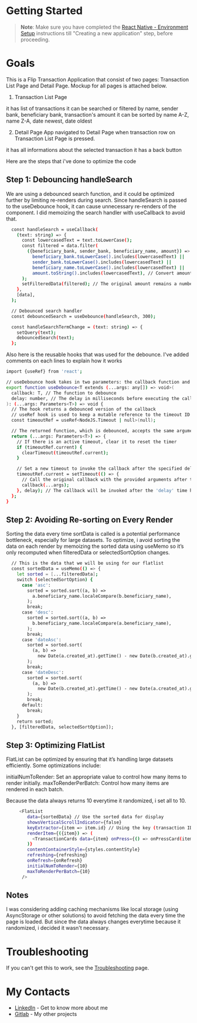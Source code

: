 # Getting Started

>**Note**: Make sure you have completed the [React Native - Environment Setup](https://reactnative.dev/docs/environment-setup) instructions till "Creating a new application" step, before proceeding.

# Goals

This is a Flip Transaction Application that consist of two pages: Transaction List Page and Detail Page. Mockup for all pages is attached below.

1. Transaction List Page

it has list of transactions
it can be searched or filtered by
name,
sender bank,
beneficiary bank,
transaction's amount
it can be sorted by
name A-Z,
name Z-A,
date newest,
date oldest


2. Detail Page
App navigated to Detail Page when transaction row on Transaction List Page is pressed.

it has all informations about the selected transaction
it has a back button

Here are the steps that i've done to optimize the code

## Step 1: Debouncing handleSearch

We are using a debounced search function, and it could be optimized further by limiting re-renders during search. Since handleSearch is passed to the useDebounce hook, it can cause unnecessary re-renders of the component. I did memoizing the search handler with useCallback to avoid that.

```bash
  const handleSearch = useCallback(
    (text: string) => {
      const lowercasedText = text.toLowerCase();
      const filtered = data.filter(
        ({beneficiary_bank, sender_bank, beneficiary_name, amount}) =>
          beneficiary_bank.toLowerCase().includes(lowercasedText) ||
          sender_bank.toLowerCase().includes(lowercasedText) ||
          beneficiary_name.toLowerCase().includes(lowercasedText) ||
          amount.toString().includes(lowercasedText), // Convert amount to string temporarily
      );
      setFilteredData(filtered); // The original amount remains a number
    },
    [data],
  );

  // Debounced search handler
  const debouncedSearch = useDebounce(handleSearch, 300);

  const handleSearchTermChange = (text: string) => {
    setQuery(text);
    debouncedSearch(text);
  };
```

Also here is the reusable hooks that was used for the debounce. I've added comments on each lines to explain how it works

```bash
import {useRef} from 'react';

// useDebounce hook takes in two parameters: the callback function and the delay time (in milliseconds)
export function useDebounce<T extends (...args: any[]) => void>(
  callback: T, // The function to debounce
  delay: number, // The delay in milliseconds before executing the callback
): (...args: Parameters<T>) => void {
  // The hook returns a debounced version of the callback
  // useRef hook is used to keep a mutable reference to the timeout ID between renders
  const timeoutRef = useRef<NodeJS.Timeout | null>(null);

  // The returned function, which is debounced, accepts the same arguments as the original callback
  return (...args: Parameters<T>) => {
    // If there is an active timeout, clear it to reset the timer
    if (timeoutRef.current) {
      clearTimeout(timeoutRef.current);
    }

    // Set a new timeout to invoke the callback after the specified delay
    timeoutRef.current = setTimeout(() => {
      // Call the original callback with the provided arguments after the delay
      callback(...args);
    }, delay); // The callback will be invoked after the 'delay' time has passed
  };
}
```



## Step 2: Avoiding Re-sorting on Every Render

Sorting the data every time sortData is called is a potential performance bottleneck, especially for large datasets. To optimize, i avoid sorting the data on each render by memoizing the sorted data using useMemo so it’s only recomputed when filteredData or selectedSortOption changes.

```bash
  // This is the data that we will be using for our flatlist
  const sortedData = useMemo(() => {
    let sorted = [...filteredData];
    switch (selectedSortOption) {
      case 'asc':
        sorted = sorted.sort((a, b) =>
          a.beneficiary_name.localeCompare(b.beneficiary_name),
        );
        break;
      case 'desc':
        sorted = sorted.sort((a, b) =>
          b.beneficiary_name.localeCompare(a.beneficiary_name),
        );
        break;
      case 'dateAsc':
        sorted = sorted.sort(
          (a, b) =>
            new Date(a.created_at).getTime() - new Date(b.created_at).getTime(),
        );
        break;
      case 'dateDesc':
        sorted = sorted.sort(
          (a, b) =>
            new Date(b.created_at).getTime() - new Date(a.created_at).getTime(),
        );
        break;
      default:
        break;
    }
    return sorted;
  }, [filteredData, selectedSortOption]);

```

## Step 3: Optimizing FlatList
FlatList can be optimized by ensuring that it’s handling large datasets efficiently. Some optimizations include:

initialNumToRender: Set an appropriate value to control how many items to render initially.
maxToRenderPerBatch: Control how many items are rendered in each batch.

Because the data always returns 10 everytime it randomized, i set all to 10.

```bash
     <FlatList
        data={sortedData} // Use the sorted data for display
        showsVerticalScrollIndicator={false}
        keyExtractor={item => item.id} // Using the key (transaction ID)
        renderItem={({item}) => (
          <TransactionCards data={item} onPress={() => onPressCard(item)} />
        )}
        contentContainerStyle={styles.contentStyle}
        refreshing={refreshing}
        onRefresh={onRefresh}
        initialNumToRender={10}
        maxToRenderPerBatch={10}
      />
```


## Notes
I was considering adding caching mechanisms like local storage (using AsyncStorage or other solutions) to avoid fetching the data every time the page is loaded. But since the data always changes everytime because it randomized, i decided it wasn't necessary.

# Troubleshooting

If you can't get this to work, see the [Troubleshooting](https://reactnative.dev/docs/troubleshooting) page.

# My Contacts

- [LinkedIn](https://www.linkedin.com/in/evanssmiles/) - Get to know more about me
- [Gitlab](https://gitlab.com/evanssmiles) - My other projects
